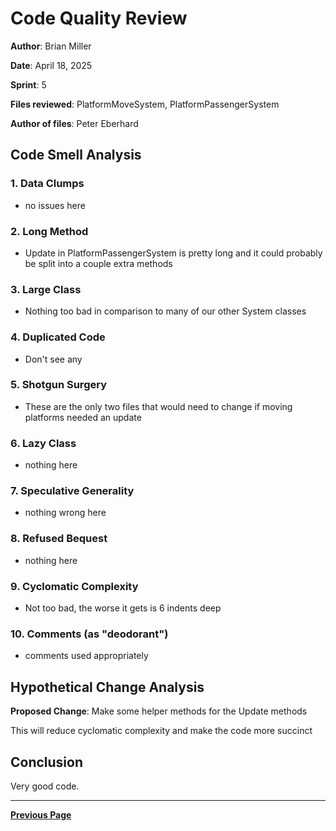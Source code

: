 # Code Quality Review

**Author**: Brian Miller

**Date**: April 18, 2025  

**Sprint**: 5

**Files reviewed**: PlatformMoveSystem, PlatformPassengerSystem

**Author of files**: Peter Eberhard

## Code Smell Analysis

### 1. Data Clumps

- no issues here

### 2. Long Method

- Update in PlatformPassengerSystem is pretty long and it could probably be split into a couple extra methods

### 3. Large Class

- Nothing too bad in comparison to many of our other System classes

### 4. Duplicated Code

- Don't see any

### 5. Shotgun Surgery

- These are the only two files that would need to change if moving platforms needed an update

### 6. Lazy Class

- nothing here

### 7. Speculative Generality

- nothing wrong here

### 8. Refused Bequest

- nothing here

### 9. Cyclomatic Complexity

- Not too bad, the worse it gets is 6 indents deep

### 10. Comments (as "deodorant")

- comments used appropriately

## Hypothetical Change Analysis

**Proposed Change**: Make some helper methods for the Update methods

This will reduce cyclomatic complexity and make the code more succinct

## Conclusion

Very good code.

---

[**Previous Page**](../README.md)
